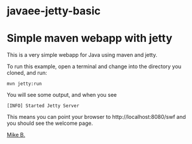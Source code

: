 javaee-jetty-basic
==================

# Simple maven webapp with jetty

This is a very simple webapp for Java using maven and jetty.

To run this example, open a terminal and change into the directory you cloned, and run:
```
mvn jetty:run
```

You will see some output, and when you see
```
[INFO] Started Jetty Server
```

This means you can point your browser to http://localhost:8080/swf and you should see the welcome page.

[Mike B.](http://blog.mikeski.net)

